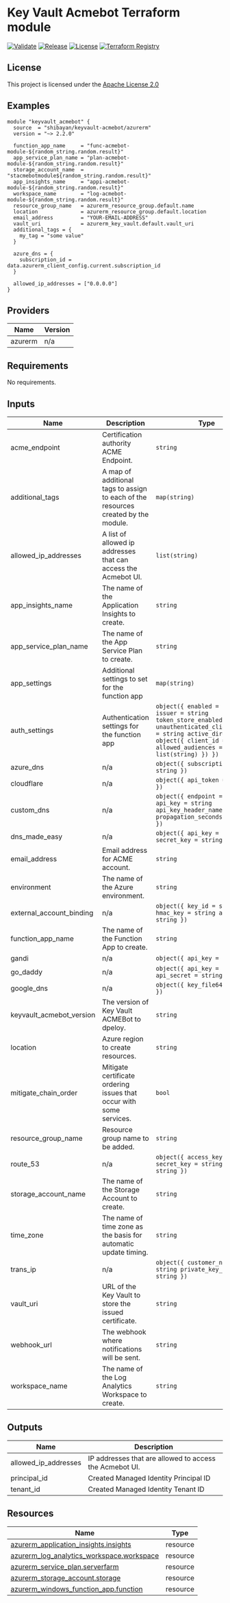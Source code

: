 <!-- BEGIN_TF_DOCS -->
# Key Vault Acmebot Terraform module

[![Validate](https://github.com/shibayan/terraform-azurerm-keyvault-acmebot/actions/workflows/validate.yml/badge.svg)](https://github.com/shibayan/terraform-azurerm-keyvault-acmebot/actions/workflows/validate.yml)
[![Release](https://badgen.net/github/release/shibayan/terraform-azurerm-keyvault-acmebot)](https://github.com/shibayan/terraform-azurerm-keyvault-acmebot/releases/latest)
[![License](https://badgen.net/github/license/shibayan/terraform-azurerm-keyvault-acmebot)](https://github.com/shibayan/terraform-azurerm-keyvault-acmebot/blob/master/LICENSE)
[![Terraform Registry](https://badgen.net/badge/terraform/registry/5c4ee5)](https://registry.terraform.io/modules/shibayan/keyvault-acmebot/azurerm/latest)

## License

This project is licensed under the [Apache License 2.0](https://github.com/shibayan/terraform-azurerm-keyvault-acmebot/blob/master/LICENSE)



## Examples

```hcl
module "keyvault_acmebot" {
  source  = "shibayan/keyvault-acmebot/azurerm"
  version = "~> 2.2.0"

  function_app_name     = "func-acmebot-module-${random_string.random.result}"
  app_service_plan_name = "plan-acmebot-module-${random_string.random.result}"
  storage_account_name  = "stacmebotmodule${random_string.random.result}"
  app_insights_name     = "appi-acmebot-module-${random_string.random.result}"
  workspace_name        = "log-acmebot-module-${random_string.random.result}"
  resource_group_name   = azurerm_resource_group.default.name
  location              = azurerm_resource_group.default.location
  email_address         = "YOUR-EMAIL-ADDRESS"
  vault_uri             = azurerm_key_vault.default.vault_uri
  additional_tags = {
    my_tag = "some value"
  }

  azure_dns = {
    subscription_id = data.azurerm_client_config.current.subscription_id
  }

  allowed_ip_addresses = ["0.0.0.0"]
}
```

## Providers

| Name | Version |
|------|---------|
| azurerm | n/a |

## Requirements

No requirements.

## Inputs

| Name | Description | Type | Default | Required |
|------|-------------|------|---------|:--------:|
| acme_endpoint | Certification authority ACME Endpoint. | `string` | `"https://acme-v02.api.letsencrypt.org/"` | no |
| additional_tags | A map of additional tags to assign to each of the resources created by the module. | `map(string)` | `{}` | no |
| allowed_ip_addresses | A list of allowed ip addresses that can access the Acmebot UI. | `list(string)` | `[]` | no |
| app_insights_name | The name of the Application Insights to create. | `string` | n/a | yes |
| app_service_plan_name | The name of the App Service Plan to create. | `string` | n/a | yes |
| app_settings | Additional settings to set for the function app | `map(string)` | `{}` | no |
| auth_settings | Authentication settings for the function app | ```object({ enabled = bool issuer = string token_store_enabled = bool unauthenticated_client_action = string active_directory = object({ client_id = string allowed_audiences = list(string) }) })``` | `null` | no |
| azure_dns | n/a | ```object({ subscription_id = string })``` | `null` | no |
| cloudflare | n/a | ```object({ api_token = string })``` | `null` | no |
| custom_dns | n/a | ```object({ endpoint = string api_key = string api_key_header_name = string propagation_seconds = number })``` | `null` | no |
| dns_made_easy | n/a | ```object({ api_key = string secret_key = string })``` | `null` | no |
| email_address | Email address for ACME account. | `string` | n/a | yes |
| environment | The name of the Azure environment. | `string` | `"AzureCloud"` | no |
| external_account_binding | n/a | ```object({ key_id = string hmac_key = string algorithm = string })``` | `null` | no |
| function_app_name | The name of the Function App to create. | `string` | n/a | yes |
| gandi | n/a | ```object({ api_key = string })``` | `null` | no |
| go_daddy | n/a | ```object({ api_key = string api_secret = string })``` | `null` | no |
| google_dns | n/a | ```object({ key_file64 = string })``` | `null` | no |
| keyvault_acmebot_version | The version of Key Vault ACMEBot to dpeloy. | `string` | `"latest"` | no |
| location | Azure region to create resources. | `string` | n/a | yes |
| mitigate_chain_order | Mitigate certificate ordering issues that occur with some services. | `bool` | `false` | no |
| resource_group_name | Resource group name to be added. | `string` | n/a | yes |
| route_53 | n/a | ```object({ access_key = string secret_key = string region = string })``` | `null` | no |
| storage_account_name | The name of the Storage Account to create. | `string` | n/a | yes |
| time_zone | The name of time zone as the basis for automatic update timing. | `string` | `"UTC"` | no |
| trans_ip | n/a | ```object({ customer_name = string private_key_name = string })``` | `null` | no |
| vault_uri | URL of the Key Vault to store the issued certificate. | `string` | n/a | yes |
| webhook_url | The webhook where notifications will be sent. | `string` | `null` | no |
| workspace_name | The name of the Log Analytics Workspace to create. | `string` | n/a | yes |

## Outputs

| Name | Description |
|------|-------------|
| allowed_ip_addresses | IP addresses that are allowed to access the Acmebot UI. |
| principal_id | Created Managed Identity Principal ID |
| tenant_id | Created Managed Identity Tenant ID |

## Resources

| Name | Type |
|------|------|
| [azurerm_application_insights.insights](https://registry.terraform.io/providers/hashicorp/azurerm/latest/docs/resources/application_insights) | resource |
| [azurerm_log_analytics_workspace.workspace](https://registry.terraform.io/providers/hashicorp/azurerm/latest/docs/resources/log_analytics_workspace) | resource |
| [azurerm_service_plan.serverfarm](https://registry.terraform.io/providers/hashicorp/azurerm/latest/docs/resources/service_plan) | resource |
| [azurerm_storage_account.storage](https://registry.terraform.io/providers/hashicorp/azurerm/latest/docs/resources/storage_account) | resource |
| [azurerm_windows_function_app.function](https://registry.terraform.io/providers/hashicorp/azurerm/latest/docs/resources/windows_function_app) | resource |
<!-- END_TF_DOCS -->